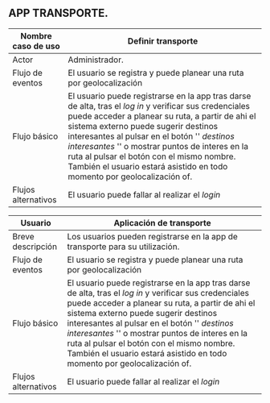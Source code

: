## APP TRANSPORTE.

| Nombre caso de uso | Definir transporte |
|--------------------|--------------------------|
| Actor | Administrador. |
| Flujo de eventos | El usuario se registra y puede planear una ruta por geolocalización |
| Flujo básico | El usuario puede registrarse en la app tras darse de alta, tras el *log in* y verificar sus credenciales puede acceder a planear su ruta, a partir de ahi el sistema externo puede sugerir destinos interesantes al pulsar en el botón '' *destinos interesantes* '' o mostrar puntos de interes en la ruta al pulsar el botón con el mismo nombre. También el usuario estará asistido en todo momento por geolocalización of.|
| Flujos alternativos | El usuario puede fallar al realizar el *login* |



| Usuario | Aplicación de transporte |
|--------------------|--------------------------|
| Breve descripción | Los usuarios pueden registrarse en la app de transporte para su utilización. |
| Flujo de eventos | El usuario se registra y puede planear una ruta por geolocalización |
| Flujo básico | El usuario puede registrarse en la app tras darse de alta, tras el *log in* y verificar sus credenciales puede acceder a planear su ruta, a partir de ahi el sistema externo puede sugerir destinos interesantes al pulsar en el botón '' *destinos interesantes* '' o mostrar puntos de interes en la ruta al pulsar el botón con el mismo nombre. También el usuario estará asistido en todo momento por geolocalización of.|
| Flujos alternativos | El usuario puede fallar al realizar el *login* |

